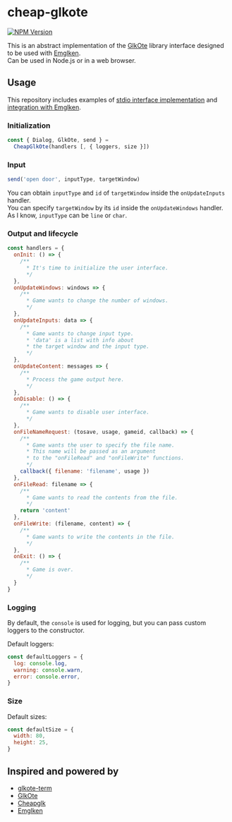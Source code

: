 # cheap-glkote
[![NPM Version](https://img.shields.io/npm/v/cheap-glkote.svg?style=flat-square)](https://www.npmjs.org/package/cheap-glkote)

This is an abstract implementation of the [GlkOte](https://github.com/erkyrath/glkote) library interface designed to be used with [Emglken](https://github.com/curiousdannii/emglken).<br>
Can be used in Node.js or in a web browser.


## Usage

This repository includes examples of [stdio interface implementation](https://github.com/He4eT/cheap-glkote/blob/master/bin/stdio.js) and [integration with Emglken](https://github.com/He4eT/cheap-glkote/blob/master/bin/player.stdio.js).

### Initialization
```js
const { Dialog, GlkOte, send } =
  CheapGlkOte(handlers [, { loggers, size }])
```

### Input
```js
send('open door', inputType, targetWindow)
```
You can obtain `inputType` and `id` of `targetWindow` inside the `onUpdateInputs` handler.<br>
You can specify `targetWindow` by its `id` inside the `onUpdateWindows` handler.<br>
As I know, `inputType` can be `line` or `char`.

### Output and lifecycle
```js
const handlers = {
  onInit: () => {
    /**
      * It's time to initialize the user interface.
      */
  },
  onUpdateWindows: windows => {
    /**
      * Game wants to change the number of windows.
      */
  },
  onUpdateInputs: data => {
    /**
      * Game wants to change input type.
      * 'data' is a list with info about
      * the target window and the input type.
      */
  },
  onUpdateContent: messages => {
    /**
      * Process the game output here.
      */
  },
  onDisable: () => {
    /**
      * Game wants to disable user interface.
      */
  },
  onFileNameRequest: (tosave, usage, gameid, callback) => {
    /**
      * Game wants the user to specify the file name.
      * This name will be passed as an argument
      * to the "onFileRead" and "onFileWrite" functions.
      */
    callback({ filename: 'filename', usage })
  },
  onFileRead: filename => {
    /**
      * Game wants to read the contents from the file.
      */
    return 'content'
  },
  onFileWrite: (filename, content) => {
    /**
      * Game wants to write the contents in the file.
      */
  },
  onExit: () => {
    /**
      * Game is over.
      */
  }
}
```
### Logging
By default, the `console` is used for logging, but you can pass custom loggers to the constructor.

Default loggers:
```js
const defaultLoggers = {
  log: console.log,
  warning: console.warn,
  error: console.error,
}
```

### Size
Default sizes:
```js
const defaultSize = {
  width: 80,
  height: 25,
}
```

## Inspired and powered by

- [glkote-term](https://github.com/curiousdannii/glkote-term)
- [GlkOte](https://github.com/erkyrath/glkote)
- [Cheapglk](https://github.com/erkyrath/cheapglk)
- [Emglken](https://github.com/curiousdannii/emglken)
